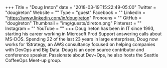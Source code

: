 +++
Title = "Doug Ireton"
date = "2018-03-19T15:22:49-05:00"
Twitter = "dougireton"
Website = ""
Type = "guest"
Facebook = ""
Linkedin = "https://www.linkedin.com/in/dougireton"
Pronouns = ""
GitHub = "dougireton"
Thumbnail = "img/guests/direton.png"
Pinterest = ""
Instagram = ""
YouTube = ""
+++
Doug Ireton has been in IT since 1993, starting his career working in Microsoft Prod Support answering calls about MS-DOS. Spending 22 of the last 23 years in large enterprises, Doug now works for 1Strategy, an AWS consultancy focused on helping companies with DevOps and Big Data. Doug is an open source contributor and conference speaker. Passionate about Dev+Ops, he also hosts the Seattle CoffeeOps Meet-up group.
